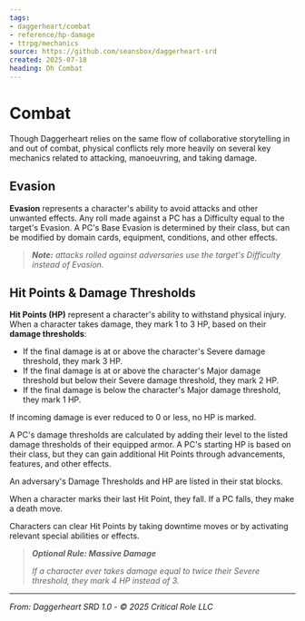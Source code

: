 ```yaml
---
tags:
- daggerheart/combat
- reference/hp-damage
- ttrpg/mechanics
source: https://github.com/seansbox/daggerheart-srd
created: 2025-07-18
heading: Dh Combat
---
```


# Combat

Though Daggerheart relies on the same flow of collaborative storytelling in and out of combat, physical conflicts rely more heavily on several key mechanics related to attacking, manoeuvring, and taking damage.

## Evasion

**Evasion** represents a character's ability to avoid attacks and other unwanted effects. Any roll made against a PC has a Difficulty equal to the target's Evasion. A PC's Base Evasion is determined by their class, but can be modified by domain cards, equipment, conditions, and other effects.

> ***Note:*** *attacks rolled against adversaries use the target's Difficulty instead of Evasion.*

## Hit Points & Damage Thresholds

**Hit Points (HP)** represent a character's ability to withstand physical injury. When a character takes damage, they mark 1 to 3 HP, based on their **damage thresholds**:

- If the final damage is at or above the character's Severe damage threshold, they mark 3 HP.
- If the final damage is at or above the character's Major damage threshold but below their Severe damage threshold, they mark 2 HP.
- If the final damage is below the character's Major damage threshold, they mark 1 HP.

If incoming damage is ever reduced to 0 or less, no HP is marked.

A PC's damage thresholds are calculated by adding their level to the listed damage thresholds of their equipped armor. A PC's starting HP is based on their class, but they can gain additional Hit Points through advancements, features, and other effects.

An adversary's Damage Thresholds and HP are listed in their stat blocks.

When a character marks their last Hit Point, they fall. If a PC falls, they make a death move.

Characters can clear Hit Points by taking downtime moves or by activating relevant special abilities or effects.

> ***Optional Rule: Massive Damage***
>
> *If a character ever takes damage equal to twice their Severe threshold, they mark 4 HP instead of 3.*

---

*From: Daggerheart SRD 1.0 - © 2025 Critical Role LLC*
